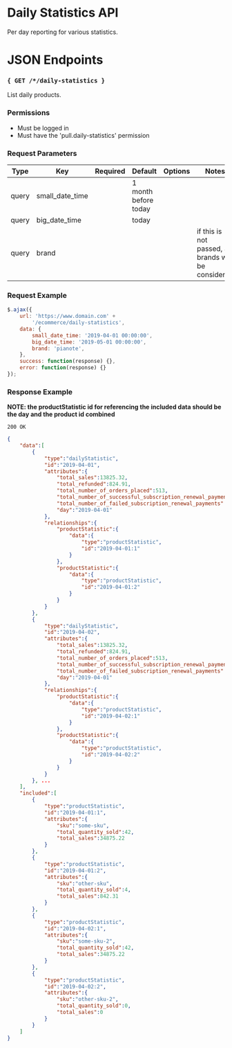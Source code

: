 # Daily Statistics API

Per day reporting for various statistics.

# JSON Endpoints

### `{ GET /*/daily-statistics }`

List daily products.

### Permissions

- Must be logged in
- Must have the 'pull.daily-statistics' permission

### Request Parameters

|Type|Key|Required|Default|Options|Notes|
|----|---|--------|-------|-------|-----|
|query|small_date_time||1 month before today|||
|query|big_date_time||today|||
|query|brand||||if this is not passed, all brands will be considered|

### Request Example

```js   
$.ajax({
    url: 'https://www.domain.com' +
        '/ecommerce/daily-statistics',
    data: {
        small_date_time: '2019-04-01 00:00:00',
        big_date_time: '2019-05-01 00:00:00',
        brand: 'pianote', 
    }, 
    success: function(response) {},
    error: function(response) {}
});
```

### Response Example

**NOTE: the productStatistic id for referencing the included data should be the day and the product id combined**

```200 OK```

```json
{
    "data":[
        {
            "type":"dailyStatistic",
            "id":"2019-04-01",
            "attributes":{
                "total_sales":13825.32,
                "total_refunded":824.91,
                "total_number_of_orders_placed":513,
                "total_number_of_successful_subscription_renewal_payments":87,
                "total_number_of_failed_subscription_renewal_payments":21,
                "day":"2019-04-01"
            },
            "relationships":{
                "productStatistic":{
                    "data":{
                        "type":"productStatistic",
                        "id":"2019-04-01:1"
                    }
                },
                "productStatistic":{
                    "data":{
                        "type":"productStatistic",
                        "id":"2019-04-01:2"
                    }
                }
            }
        },
        {
            "type":"dailyStatistic",
            "id":"2019-04-02",
            "attributes":{
                "total_sales":13825.32,
                "total_refunded":824.91,
                "total_number_of_orders_placed":513,
                "total_number_of_successful_subscription_renewal_payments":87,
                "total_number_of_failed_subscription_renewal_payments":21,
                "day":"2019-04-01"
            },
            "relationships":{
                "productStatistic":{
                    "data":{
                        "type":"productStatistic",
                        "id":"2019-04-02:1"
                    }
                },
                "productStatistic":{
                    "data":{
                        "type":"productStatistic",
                        "id":"2019-04-02:2"
                    }
                }
            }
        }, ...
    ],
    "included":[
        {
            "type":"productStatistic",
            "id":"2019-04-01:1",
            "attributes":{
                "sku":"some-sku",
                "total_quantity_sold":42,
                "total_sales":34875.22
            }
        },
        {
            "type":"productStatistic",
            "id":"2019-04-01:2",
            "attributes":{
                "sku":"other-sku",
                "total_quantity_sold":4,
                "total_sales":842.31
            }
        },
        {
            "type":"productStatistic",
            "id":"2019-04-02:1",
            "attributes":{
                "sku":"some-sku-2",
                "total_quantity_sold":42,
                "total_sales":34875.22
            }
        },
        {
            "type":"productStatistic",
            "id":"2019-04-02:2",
            "attributes":{
                "sku":"other-sku-2",
                "total_quantity_sold":0,
                "total_sales":0
            }
        }
    ]
}
```
    